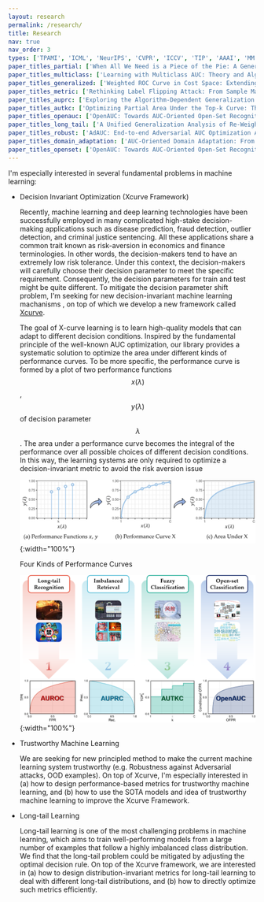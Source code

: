 ```yaml
---
layout: research
permalink: /research/
title: Research
nav: true
nav_order: 3
types: ['TPAMI', 'ICML', 'NeurIPS', 'CVPR', 'ICCV', 'TIP', 'AAAI', 'MM' ]
paper_titles_partial: ['When All We Need is a Piece of the Pie: A Generic Framework for Optimizing Two-way Partial AUC', 'Optimizing Two-way Partial AUC with an End-to-end Framework', 'Asymptotically Unbiased Instance-wise Regularized Partial AUC Optimization: Theory and Algorithm']
paper_titles_multiclass: ['Learning with Multiclass AUC: Theory and Algorithms']
paper_titles_generalized: ['Weighted ROC Curve in Cost Space: Extending AUC to Cost-Sensitive Learning']
paper_titles_metric: ['Rethinking Label Flipping Attack: From Sample Masking to Sample Thresholding', 'The Minority Matters: A Diversity-Promoting Collaborative Metric Learning Algorithm']
paper_titles_auprc: ['Exploring the Algorithm-Dependent Generalization of AUPRC Optimization with List Stability']
paper_titles_autkc: ['Optimizing Partial Area Under the Top-k Curve: Theory and Practice']
paper_titles_openauc: ['OpenAUC: Towards AUC-Oriented Open-Set Recognition']
paper_titles_long_tail: ['A Unified Generalization Analysis of Re-Weighting and Logit-Adjustment for Imbalanced Learning', 'Learning with Multiclass AUC: Theory and Algorithms', 'When All We Need is a Piece of the Pie: A Generic Framework for Optimizing Two-way Partial AUC']
paper_titles_robust: ['AdAUC: End-to-end Adversarial AUC Optimization Against Long-tail Problems', 'Revisiting AUC-oriented Adversarial Training with Loss-Agnostic Perturbations']
paper_titles_domain_adaptation: ['AUC-Oriented Domain Adaptation: From Theory to Algorithm']
paper_titles_openset: ['OpenAUC: Towards AUC-Oriented Open-Set Recognition']
---
```


I'm especially interested in several fundamental problems in machine learning:

- Decision Invariant Optimization (Xcurve Framework)

    Recently, machine learning and deep learning technologies have been successfully employed in many complicated high-stake decision-making applications such as disease prediction, fraud detection, outlier detection, and criminal justice sentencing. All these applications share a common trait known as risk-aversion in economics and finance terminologies. In other words, the decision-makers tend to have an extremely low risk tolerance. Under this context, the decision-makers will carefully choose their decision parameter to meet the specific requirement. Consequently, the decision parameters for train and test might be quite different. To mitigate the decision parameter shift problem,  I'm seeking for new decision-invariant machine learning machanisms , on top of which we develop a new framework called [Xcurve](https://xcurveopt.github.io/).

    The goal of X-curve learning is to learn high-quality models that can adapt to different decision conditions. Inspired by the fundamental principle of the well-known AUC optimization, our library provides a systematic solution to optimize the area under different kinds of performance curves. To be more specific, the performance curve is formed by a plot of two performance functions $$x(\lambda)$$, $$y(\lambda)$$ of decision parameter $$\lambda$$. The area under a performance curve becomes the integral of the performance over all possible choices of different decision conditions. In this way, the learning systems are only required to optimize a decision-invariant metric to avoid the risk aversion issue

    ![xcurve](/assets/img/xcurve.png){:width="100%"}

    Four Kinds of Performance Curves

    ![xcurve-insight](/assets/img/xcurve-insight.png){:width="100%"}

- Trustworthy Machine Learning 

    We are seeking for new principled method to make the current machine learning system trustworthy (e.g. Robustness against Adversarial attacks, OOD examples). On top of Xcurve, I'm especially interested in  (a) how to design performance-based metrics for trustworthy machine learning, and (b) how to use the SOTA models and idea of trustworthy machine learning to improve the Xcurve Framework. 

- Long-tail Learning

    Long-tail learning is one of the most challenging problems in machine learning, which aims to train well-performing models from a large number of examples that follow a highly imbalanced class distribution. We find that the long-tail problem could be mitigated by adjusting the optimal decision rule. On top of the Xcurve framework, we are interested in (a) how to design distribution-invariant metrics for long-tail learning to deal with different long-tail distributions, and (b) how to directly optimize such metrics efficiently. 